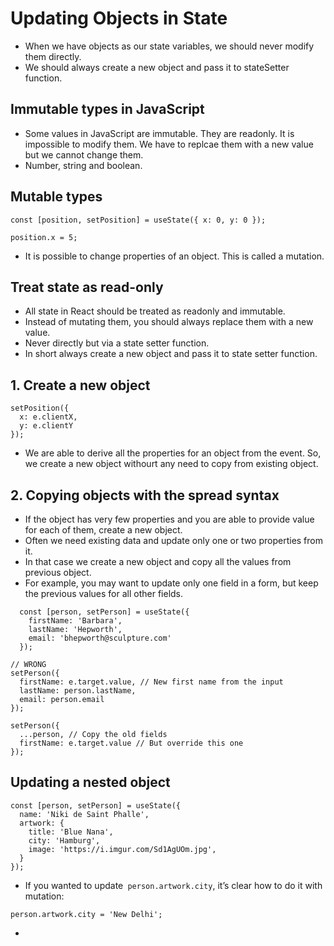 # Updating Objects in State

- When we have objects as our state variables, we should never modify them directly.
- We should always create a new object and pass it to stateSetter function.


## Immutable types in JavaScript

- Some values in JavaScript are immutable. They are readonly. It is impossible to modify them. We have to replcae them with a new value but we cannot change them.
- Number, string and boolean.


## Mutable types

```tsx
const [position, setPosition] = useState({ x: 0, y: 0 });

position.x = 5;
```

- It is possible to change properties of an object. This is called a mutation.



## Treat state as read-only 

- All state in React should be treated as readonly and immutable.
- Instead of mutating them, you should always replace them with a new value.
- Never directly but via a state setter function.
- In short always create a new object and pass it to state setter function.

## 1. Create a new object

```tsx
setPosition({
  x: e.clientX,
  y: e.clientY
});
```
- We are able to derive all the properties for an object from the event. So, we create a new object withourt any need to copy from existing object.


## 2. Copying objects with the spread syntax 

- If the object has very few properties and you are able to provide value for each of them, create a new object.
- Often we need existing data and update only one or two properties from it.
- In that case we create a new object and copy all the values from previous object.
- For example, you may want to update only one field in a form, but keep the previous values for all other fields.

```tsx
  const [person, setPerson] = useState({
    firstName: 'Barbara',
    lastName: 'Hepworth',
    email: 'bhepworth@sculpture.com'
  });

// WRONG
setPerson({
  firstName: e.target.value, // New first name from the input
  lastName: person.lastName,
  email: person.email
});

setPerson({
  ...person, // Copy the old fields
  firstName: e.target.value // But override this one
});
```


## Updating a nested object 

```tsx
const [person, setPerson] = useState({
  name: 'Niki de Saint Phalle',
  artwork: {
    title: 'Blue Nana',
    city: 'Hamburg',
    image: 'https://i.imgur.com/Sd1AgUOm.jpg',
  }
});

```

- If you wanted to update` person.artwork.city`, it’s clear how to do it with mutation:

```tsx
person.artwork.city = 'New Delhi';
```
- 
